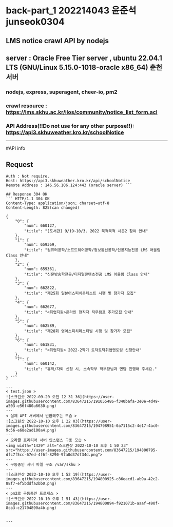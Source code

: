 # back-part_1 202214043 윤준석 junseok0304
LMS notice crawl API by nodejs
---
## server : Oracle Free Tier server , ubuntu 22.04.1 LTS (GNU/Linux 5.15.0-1018-oracle x86_64) 춘천서버
### nodejs, express, superagent, cheer-io, pm2
### crawl resource : https://lms.skhu.ac.kr/ilos/community/notice_list_form.acl
### API Address(!!Do not use for any other purpose!!): https://api3.skhuweather.kro.kr/schoolNotice 
---
#API info

## Request
``` GET /api/schoolNotice HTTP/1.1
Auth : Not require.
Host: https://api3.skhuweather.kro.kr/api/schoolNotice
Remote Address : 146.56.106.124:443 (oracle server) ```

## Response 304 OK
``` HTTP/1.1 304 OK
Content-Type: application/json; charset=utf-8
Content-Length: 825(can changed)

{
    "0": {
        "num": 660127,
        "title": "[도서관] 9/19~10/3. 2022 북적북적 시즌2 참여 안내"
    },
    "1": {
        "num": 659369,
        "title": "컴퓨터공학/소프트웨어공학/정보통신공학/인공지능전공 LMS 어울림 Class 안내"
    },
    "2": {
        "num": 659361,
        "title": "신문방송학전공/디지털콘텐츠전공 LMS 어울림 Class 안내"
    },
    "3": {
        "num": 662822,
        "title": "제25회 일본어스피치콘테스트 시행 및 참가자 모집"
    },
    "4": {
        "num": 662677,
        "title": "<취업지원>온라인 현직자 직무캠프 추가모집 안내"
    },
    "5": {
        "num": 662589,
        "title": "제28회 영어스피치페스티벌 시행 및 참가자 모집"
    },
    "6": {
        "num": 661831,
        "title": "<취업지원> 2022-2학기 토닥토닥취업멘토링 신청안내"
    },
    "7": {
        "num": 660142,
        "title": "휴학/자퇴 신청 시, 소속학부 학부장님과 면담 진행해 주세요."
    }
} ```

---
< test.json >
![스크린샷 2022-09-20 오전 12 31 36](https://user-images.githubusercontent.com/83647215/191055486-f340bafa-3e0e-4d49-a503-e56f480a6630.png)
---
< 실제 API 서버에서 반환해주는 모습 >
![스크린샷 2022-10-10 오후 1 22 03](https://user-images.githubusercontent.com/83647215/194798951-0a7115c2-4e17-4ac0-9c56-e68e2ad100a4.png)
---
< 오라클 프리티어 서버 인스턴스 구동 모습 >
<img width="1429" alt="스크린샷 2022-10-10 오후 1 50 23" src="https://user-images.githubusercontent.com/83647215/194800795-dfc7f5cc-67ed-4f6f-8290-97a0d37df34d.png">
---
< 구동중인 서버 파일 구조 /var/skhu >
---
![스크린샷 2022-10-10 오후 1 52 19](https://user-images.githubusercontent.com/83647215/194800925-c86eacd1-ab9a-42c2-88f7-ef5bddfa2bb0.png)
---
< pm2로 구동중인 프로세스 >
![스크린샷 2022-10-10 오후 1 51 43](https://user-images.githubusercontent.com/83647215/194800894-f921071b-aaaf-490f-8ca3-c21704890a4b.png)


---
